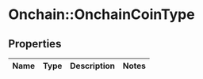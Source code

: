 # Onchain::OnchainCoinType

## Properties
Name | Type | Description | Notes
------------ | ------------- | ------------- | -------------


